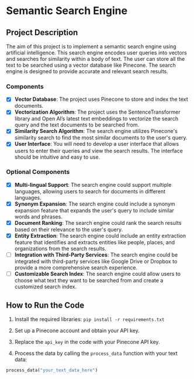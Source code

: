 # Semantic Search Engine

## Project Description

The aim of this project is to implement a semantic search engine using artificial intelligence. This search engine encodes user queries into vectors and searches for similarity within a body of text. The user can store all the text to be searched using a vector database like Pinecone. The search engine is designed to provide accurate and relevant search results.

### Components

- [x] **Vector Database**: The project uses Pinecone to store and index the text documents.
- [x] **Vectorization Algorithm**: The project uses the SentenceTransformer library and Open AI’s latest text embeddings to vectorize the search query and the text documents to be searched from.
- [x] **Similarity Search Algorithm**: The search engine utilizes Pinecone's similarity search to find the most similar documents to the user's query.
- [x] **User Interface**: You will need to develop a user interface that allows users to enter their queries and view the search results. The interface should be intuitive and easy to use.

### Optional Components

- [x] **Multi-lingual Support**: The search engine could support multiple languages, allowing users to search for documents in different languages.
- [x] **Synonym Expansion**: The search engine could include a synonym expansion feature that expands the user's query to include similar words and phrases.
- [x] **Document Ranking**: The search engine could rank the search results based on their relevance to the user's query.
- [x] **Entity Extraction**: The search engine could include an entity extraction feature that identifies and extracts entities like people, places, and organizations from the search results.
- [ ] **Integration with Third-Party Services**: The search engine could be integrated with third-party services like Google Drive or Dropbox to provide a more comprehensive search experience.
- [ ] **Customizable Search Index**: The search engine could allow users to choose what text they want to be searched from and create a customized search index.

## How to Run the Code

1. Install the required libraries:
```pip install -r requirements.txt```

2. Set up a Pinecone account and obtain your API key.

3. Replace the `api_key` in the code with your Pinecone API key.

4. Process the data by calling the `process_data` function with your text data:
```python
process_data("your_text_data_here")
